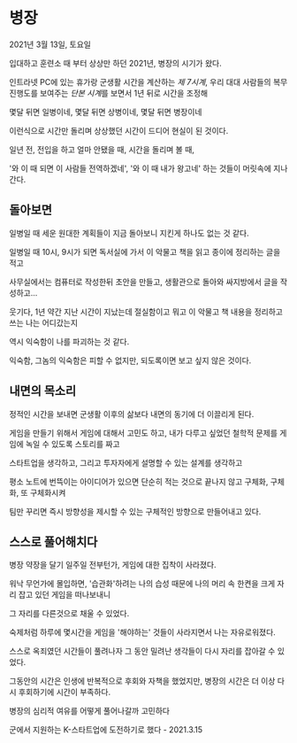 # 병장

2021년 3월 13일, 토요일

입대하고 훈련소 때 부터 상상만 하던 2021년, 병장의 시기가 왔다.

인트라넷 PC에 있는 휴가랑 군생활 시간을 계산하는 *제 7시계*, 우리 대대 사람들의 복무 진행도를 보여주는 *단본 시계*를 보면서 1년 뒤로 시간을 조정해

몇달 뒤면 일병이네, 몇달 뒤면 상병이네, 몇달 뒤면 병장이네

이런식으로 시간만 돌리며 상상했던 시간이 드디어 현실이 된 것이다.

일년 전, 전입을 하고 얼마 안됐을 때, 시간을 돌리며 볼 때,

'와 이 때 되면 이 사람들 전역하겠네', '와 이 때 내가 왕고네' 하는 것들이 머릿속에 지나간다.

## 돌아보면

일병일 때 세운 원대한 계획들이 지금 돌아보니 지킨게 하나도 없는 것 같다.

일병일 때 10시, 9시가 되면 독서실에 가서 이 악물고 책을 읽고 종이에 정리하는 글을 적고

사무실에서는 컴퓨터로 작성한뒤 초안을 만들고, 생활관으로 돌아와 싸지방에서 글을 작성하고...

웃기다, 1년 약간 지난 시간이 지났는데 절실함이고 뭐고 이 악물고 책 내용을 정리하고 쓰는 나는 어디갔는지

역시 익숙함이 나를 파괴하는 것 같다.

익숙함, 그놈의 익숙함은 피할 수 없지만, 되도록이면 보고 싶지 않은 것이다.

## 내면의 목소리

정적인 시간을 보내면 군생활 이후의 삶보다 내면의 동기에 더 이끌리게 된다.

게임을 만들기 위해서 게임에 대해서 고민도 하고, 내가 다루고 싶었던 철학적 문제를 게임에 녹일 수 있도록 스토리를 짜고

스타트업을 생각하고, 그리고 투자자에게 설명할 수 있는 설계를 생각하고

평소 노트에 번뜩이는 아이디어가 있으면 단순히 적는 것으로 끝나지 않고 구체화, 구체화, 또 구체화시켜

팀만 꾸리면 즉시 방향성을 제시할 수 있는 구체적인 방향으로 만들어내고 있다.

## 스스로 풀어해치다

병장 약장을 달기 일주일 전부턴가, 게임에 대한 집착이 사라졌다.

워낙 무언가에 몰입하면, '습관화'하려는 나의 습성 때문에 나의 머리 속 한켠을 크게 자리 잡고 있던 게임을 떠나보내니

그 자리를 다른것으로 채울 수 있었다.

숙제처럼 하루에 몇시간을 게임을 '해야하는' 것들이 사라지면서 나는 자유로워졌다.

스스로 옥죄였던 시간들이 풀려나자 그 동안 밀려난 생각들이 다시 자리를 잡아갈 수 있었다.

그동안의 시간은 인생에 반복적으로 후회와 자책을 했었지만, 병장의 시간은 더 이상 다시 후회하기에 시간이 부족하다.

병장의 심리적 여유를 어떻게 풀어나갈까 고민하다

군에서 지원하는 K-스타트업에 도전하기로 했다 - 2021.3.15